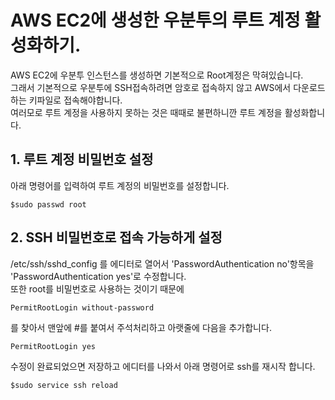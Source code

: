 # AWS EC2에 생성한 우분투의 루트 계정 활성화하기.
AWS EC2에 우분투 인스턴스를 생성하면 기본적으로 Root계정은 막혀있습니다.  
그래서 기본적으로 우분투에 SSH접속하려면 암호로 접속하지 않고 AWS에서 다운로드 하는 키파일로 접속해야합니다.  
여러모로 루트 계정을 사용하지 못하는 것은 때때로 불편하니깐 루트 계정을 활성화합니다.  

## 1. 루트 계정 비밀번호 설정
아래 명령어를 입력하여 루트 계정의 비밀번호를 설정합니다.  
```
$sudo passwd root
```

## 2. SSH 비밀번호로 접속 가능하게 설정
/etc/ssh/sshd_config 를 에디터로 열어서 'PasswordAuthentication no'항목을 'PasswordAuthentication yes'로 수정합니다.  
또한 root를 비밀번호로 사용하는 것이기 때문에  
```
PermitRootLogin without-password
```
를 찾아서 맨앞에 #를 붙여서 주석처리하고 아랫줄에 다음을 추가합니다.  

```
PermitRootLogin yes
```

수정이 완료되었으면 저장하고 에디터를 나와서 아래 명령어로 ssh를 재시작 합니다.  
```
$sudo service ssh reload
```

